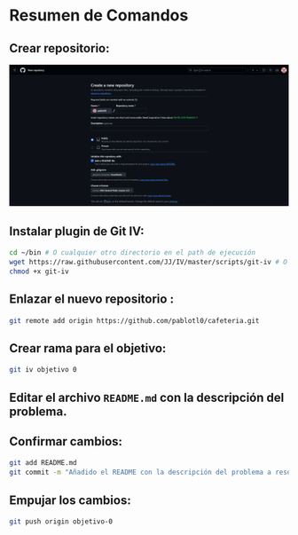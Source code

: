 
# Resumen de Comandos

## Crear repositorio:
![Crear repositorio](./inicioRepo.png)

## Instalar plugin de Git IV:
```bash
cd ~/bin # O cualquier otro directorio en el path de ejecución
wget https://raw.githubusercontent.com/JJ/IV/master/scripts/git-iv # O bajar el URL a ese directorio de cualquier otra manera
chmod +x git-iv
```

## Enlazar el nuevo repositorio :
```bash
git remote add origin https://github.com/pablotl0/cafeteria.git
```

## Crear rama para el objetivo:
```bash
git iv objetivo 0
```

## Editar el archivo `README.md` con la descripción del problema.

## Confirmar cambios:
```bash
git add README.md
git commit -m "Añadido el README con la descripción del problema a resolver en la asignatura"
```

## Empujar los cambios:
```bash
git push origin objetivo-0
```




